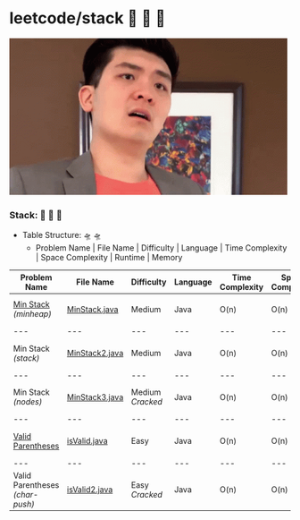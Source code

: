 # leetcode/stack :space_invader:	:space_invader:	:space_invader:	
![](https://github.com/guillermobermejo/leetcode/blob/main/f.gif)
### Stack: :space_invader:	:space_invader:	:space_invader:	
- Table Structure: :flying_saucer: :flying_saucer:
  - Problem Name | File Name | Difficulty | Language | Time Complexity | Space Complexity | Runtime | Memory

|Problem Name|File Name|Difficulty|Language|Time Complexity|Space Complexity|Runtime|Memory|
|---|---|---|---|---|---|---|---|
|[Min Stack](https://leetcode.com/problems/min-stack/)<br/>*(minheap)*|[MinStack.java](https://github.com/guillermobermejo/leetcode/blob/main/stack/MinStack.java)|Medium|Java|O(n)|O(n)|5ms<br/>(Beats 63.19%)|45.6mb<br/>(Beats 75.27%)|
|---|---|---|---|---|---|---|---|
|Min Stack<br/>*(stack)*|[MinStack2.java](https://github.com/guillermobermejo/leetcode/blob/main/stack/MinStack2.java)|Medium|Java|O(n)|O(n)|5ms<br/>(Beats 63.19%)|44.7mb<br/>(Beats 89.64%)|
|---|---|---|---|---|---|---|---|
|Min Stack<br/>*(nodes)*|[MinStack3.java](https://github.com/guillermobermejo/leetcode/blob/main/stack/MinStack3.java)|Medium<br/>*Cracked*|Java|O(n)|O(n)|4ms<br/>(Beats 98.12%)|44.86mb<br/>(Beats 86.30%)|
|---|---|---|---|---|---|---|---|
|[Valid Parentheses](https://leetcode.com/problems/valid-parentheses/)|[isValid.java](https://github.com/guillermobermejo/leetcode/blob/main/stack/isValid.java)|Easy|Java|O(n)|O(n)|2ms<br/>(Beats 79.10%)|42.9mb<br/>(Beats 20.54%)|
|---|---|---|---|---|---|---|---|
|Valid Parentheses<br/>*(char-push)*|[isValid2.java](https://github.com/guillermobermejo/leetcode/blob/main/stack/isValid2.java)|Easy<br/>*Cracked*|Java|O(n)|O(n)|1ms<br/>(Beats 98.54%)|41.5mb<br/>(Beats 10.30%)|
